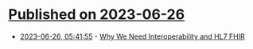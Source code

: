 # [Published on 2023-06-26](index.md)

* [2023-06-26, 05:41:55](https://lobste.rs/s/x4panr/why_we_need_interoperability_hl7_fhir) - [Why We Need Interoperability and HL7 FHIR](https://ruky.me/2023/06/25/why-we-need-interoperability-and-hl7-fhir/)
